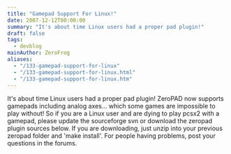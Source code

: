 ```yaml
---
title: "Gamepad Support For Linux!"
date: 2007-12-12T00:00:00
summary: "It's about time Linux users had a proper pad plugin!"
draft: false
tags:
  - devblog
mainAuthor: ZeroFrog
aliases:
  - "/133-gamepad-support-for-linux"
  - "/133-gamepad-support-for-linux.html"
  - "/133-gamepad-support-for-linux.htm"
---
```


It's about time Linux users had a proper pad plugin! ZeroPAD now
supports gamepads including analog axes... which some games are
impossible to play without! So if you are a Linux user and are dying to
play pcsx2 with a gamepad, please update the sourceforge svn or download
the zeropad plugin sources below. If you are downloading, just unzip
into your previous zeropad folder and 'make install'. For people
having problems, post your questions in the forums.

